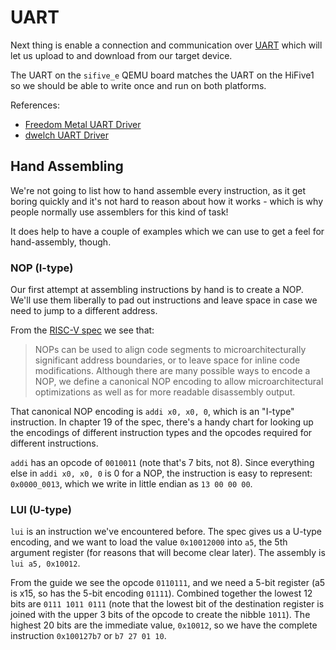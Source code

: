 # UART

Next thing is enable a connection and communication over [UART](https://en.wikipedia.org/wiki/Universal_asynchronous_receiver-transmitter) which will let us upload to and download from our target device.

The UART on the `sifive_e` QEMU board matches the UART on the HiFive1 so we should be able to write once and run on both platforms.

References:
- [Freedom Metal UART Driver](https://github.com/sifive/freedom-metal/blob/6d69e6d48babe4472a6f4671b832cb7df941f274/src/drivers/sifive%2Cuart0.c)
- [dwelch UART Driver](https://github.com/dwelch67/sifive_samples/blob/e93a68e4dfed9f0cc5e3d23cc4ac7c4176f15b98/hifive1/uart02/notmain.c)

## Hand Assembling

We're not going to list how to hand assemble every instruction, as it get boring quickly and it's not hard to reason about how it works - which is why people normally use assemblers for this kind of task!

It does help to have a couple of examples which we can use to get a feel for hand-assembly, though.

### NOP (I-type)

Our first attempt at assembling instructions by hand is to create a NOP. We'll use them liberally to pad out instructions and leave space in case we need to jump to a different address.

From the [RISC-V spec](https://content.riscv.org/wp-content/uploads/2017/05/riscv-spec-v2.2.pdf) we see that:

> NOPs can be used to align code segments to microarchitecturally significant address boundaries, or to leave space for inline code modifications. Although there are many possible ways to encode a NOP, we define a canonical NOP encoding to  allow microarchitectural optimizations as well as for more readable disassembly output.

That canonical NOP encoding is `addi x0, x0, 0`, which is an "I-type" instruction. In chapter 19 of the spec, there's a handy chart for looking up the encodings of different instruction types and the opcodes required for different instructions.

`addi` has an opcode of `0010011` (note that's 7 bits, not 8). Since everything else in `addi x0, x0, 0` is 0 for a NOP, the instruction is easy to represent: `0x0000_0013`, which we write in little endian as `13 00 00 00`.

### LUI (U-type)

`lui` is an instruction we've encountered before. The spec gives us a U-type encoding, and we want to load the value `0x10012000` into `a5`, the 5th argument register (for reasons that will become clear later). The assembly is `lui a5, 0x10012`.

From the guide we see the opcode `0110111`, and we need a 5-bit register (a5 is x15, so has the 5-bit encoding `01111`). Combined together the lowest 12 bits are `0111 1011 0111` (note that the lowest bit of the destination register is joined with the upper 3 bits of the opcode to create the nibble `1011`). The highest 20 bits are the immediate value, `0x10012`, so we have the complete instruction `0x100127b7` or `b7 27 01 10`.
